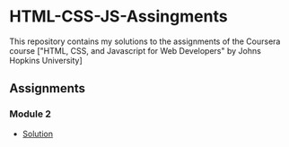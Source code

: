# HTML-CSS-JS-Assingments

This repository contains my solutions to the assignments of the Coursera course
["HTML, CSS, and Javascript for Web Developers" by Johns Hopkins University]

## Assignments

### Module 2
* [Solution](https://k-guy-dev.github.io/HTML-CSS-JS-Assingments/Module-2Assignment/)
